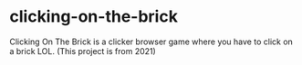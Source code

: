 # clicking-on-the-brick
Clicking On The Brick is a clicker browser game where you have to click on a brick LOL. (This project is from 2021)
